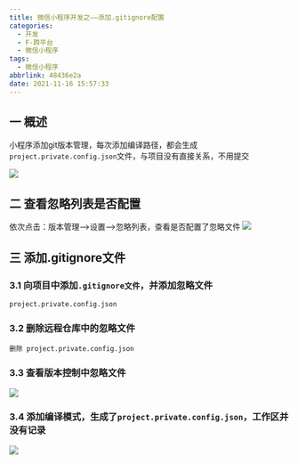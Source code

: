```yaml
---
title: 微信小程序开发之——添加.gitignore配置
categories:
  - 开发
  - F-跨平台
  - 微信小程序
tags:
  - 微信小程序
abbrlink: 48436e2a
date: 2021-11-16 15:57:33
---
```

## 一 概述

小程序添加git版本管理，每次添加编译路径，都会生成`project.private.config.json`文件，与项目没有直接关系，不用提交

![][1]

<!--more-->

## 二 查看忽略列表是否配置

依次点击：版本管理——>设置——>忽略列表，查看是否配置了忽略文件
![][2]

## 三 添加.gitignore文件

### 3.1 向项目中添加`.gitignore文件`，并添加忽略文件

```
project.private.config.json
```

### 3.2 删除远程仓库中的忽略文件

```
删除 project.private.config.json
```

### 3.3 查看版本控制中忽略文件
![][3]

### 3.4 添加编译模式，生成了`project.private.config.json`，工作区并没有记录
![][4]





[1]:https://raw.githubusercontent.com/PGzxc/CDN/master/blog-wechat/wechat-gitignore-file-exist.png
[2]:https://raw.githubusercontent.com/PGzxc/CDN/master/blog-wechat/wechat-gitignore-not-setting.png
[3]:https://raw.githubusercontent.com/PGzxc/CDN/master/blog-wechat/wechat-gitignore-file-list.png
[4]:https://raw.githubusercontent.com/PGzxc/CDN/master/blog-wechat/wechat-gitignore-workplace-no.png